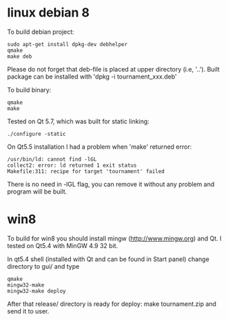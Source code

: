 linux debian 8
==============

To build debian project:

    sudo apt-get install dpkg-dev debhelper
    qmake
    make deb

Please do not forget that deb-file is placed at upper directory (i.e, '..').
Built package can be installed with 'dpkg -i tournament_xxx.deb'

To build binary:

    qmake
    make

Tested on Qt 5.7, which was built for static linking:

    ./configure -static

On Qt5.5 installation I had a problem when 'make' returned error:

    /usr/bin/ld: cannot find -lGL
    collect2: error: ld returned 1 exit status
    Makefile:311: recipe for target 'tournament' failed

There is no need in -lGL flag, you can remove it without any problem and program will be built.

win8
====

To build for win8 you should install mingw (http://www.mingw.org) and Qt. I tested on Qt5.4 with MinGW 4.9 32 bit.

In qt5.4 shell (installed with Qt and can be found in Start panel) change directory to gui/ and type

    qmake
    mingw32-make
    mingw32-make deploy

After that release/ directory is ready for deploy: make tournament.zip and send it to user.

